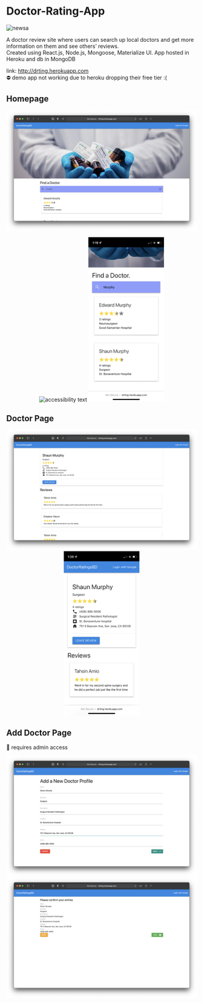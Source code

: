 # Doctor-Rating-App

![newsa](https://github.com/tahsinamio/doctor-rating-app/assets/19891182/c97439a7-557c-4342-be3b-2c6408694bcc)

A doctor review site where users can search up local doctors and get more information on them and see others’ reviews.                                             
Created using React.js, Node.js, Mongoose, Materialize UI. App hosted in Heroku and db in MongoDB

link: http://drting.herokuapp.com                                                                                                                               
⛔  demo app not working due to heroku dropping their free tier :(

## Homepage
<p align="center">
  <img src="./docs/Screen Shot 2021-10-18 at 12.54.22 PM.png" width="720" title="hover text">
</p>
<p align="center">
  <img src="./docs/IMG_0357.PNG" width="200" alt="accessibility text">
  <img src="./docs/IMG_0358.PNG" width="200" alt="accessibility text">
</p>

## Doctor Page
<p align="center">
  <img src="./docs/Screen Shot 2021-10-18 at 12.54.38 PM.png" width="720" alt="accessibility text">
  <img src="./docs/IMG_0359.PNG" width="200" alt="accessibility text">
</p>

## Add Doctor Page
:closed_lock_with_key: requires admin access
<p align="center">
  <img src="./docs/Screen Shot 2021-10-18 at 12.37.46 PM.png" width="720" alt="accessibility text">
  <img src="./docs/Screen Shot 2021-10-18 at 12.38.07 PM.png" width="720" alt="accessibility text">
</p>


